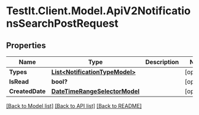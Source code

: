 # TestIt.Client.Model.ApiV2NotificationsSearchPostRequest

## Properties

Name | Type | Description | Notes
------------ | ------------- | ------------- | -------------
**Types** | [**List&lt;NotificationTypeModel&gt;**](NotificationTypeModel.md) |  | [optional] 
**IsRead** | **bool?** |  | [optional] 
**CreatedDate** | [**DateTimeRangeSelectorModel**](DateTimeRangeSelectorModel.md) |  | [optional] 

[[Back to Model list]](../README.md#documentation-for-models) [[Back to API list]](../README.md#documentation-for-api-endpoints) [[Back to README]](../README.md)

